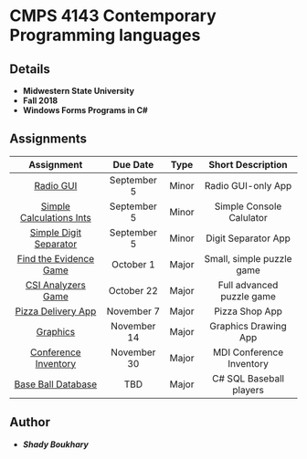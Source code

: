 # CMPS 4143 Contemporary Programming languages 

## Details
* **Midwestern State University**
* **Fall 2018**
* **Windows Forms Programs in C#**

## Assignments

| Assignment                                                                                      | Due Date      | Type  | Short Description        |
|:-----------------------------------------------------------------------------------------------:|:-------------:|:-----:|:------------------------:|
| [Radio GUI](./MinorPrograms/program_1_radio_gui/)                                               | September 5   | Minor | Radio GUI-only App       |
| [Simple Calculations Ints](./MinorPrograms/program_2_sum_average_min_max/SumAverage/)           | September 5   | Minor | Simple Console Calulator |
| [Simple Digit Separator](./MinorPrograms/program_3_five_digit_number/Five-digit-number/)        | September 5   | Minor | Digit Separator App      |
| [Find the Evidence Game](./MajorPrograms/find_the_evidence/)                                    | October 1     | Major | Small, simple puzzle game|
| [CSI Analyzers Game](./MajorPrograms/csi_analyzers/)                                            | October 22    | Major | Full advanced puzzle game|
| [Pizza Delivery App](./MajorPrograms/pizza/)                                                    | November 7    | Major | Pizza Shop App           |
| [Graphics](./MajorPrograms/AnimationApp/)                                                       | November 14   | Major | Graphics Drawing App     |
| [Conference Inventory](./MajorPrograms/inventory/)                                              | November 30   | Major | MDI Conference Inventory |
| [Base Ball Database](./MajorPrograms/BaseBall/)                                                 | TBD           | Major | C# SQL Baseball players  |



## Author
* _**Shady Boukhary**_